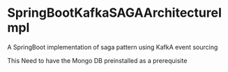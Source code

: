 # SpringBootKafkaSAGAArchitectureImpl
A SpringBoot implementation of saga pattern using KafkA event sourcing


This Need to have the Mongo DB preinstalled as a prerequisite
